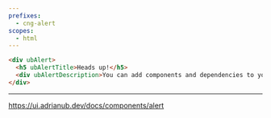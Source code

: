 ```yaml
---
prefixes:
  - cng-alert
scopes:
  - html
---
```


```html
<div ubAlert>
  <h5 ubAlertTitle>Heads up!</h5>
  <div ubAlertDescription>You can add components and dependencies to your app using the cli.</div>
</div>
```

---

https://ui.adrianub.dev/docs/components/alert
